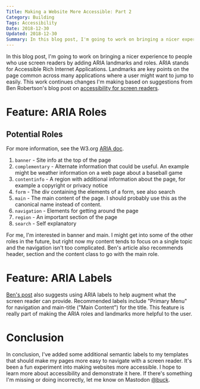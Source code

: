 ```yaml
---
Title: Making a Website More Accessible: Part 2
Category: Building
Tags: Accessibility
Date: 2018-12-30
Updated: 2018-12-30
Summary: In this blog post, I'm going to work on bringing a nicer experience to people who use screen readers by adding ARIA landmarks and roles.
---
```


In this blog post, I'm going to work on bringing a nicer experience to people who use screen readers by adding ARIA landmarks and roles. ARIA stands for Accessible Rich Internet Applications. Landmarks are key points on the page common across many applications where a user might want to jump to easily. This work continues changes I'm making based on suggestions from Ben Robertson's blog post on [accessibility for screen readers](https://benrobertson.io/accessibility/designing-layouts-for-screen-readers).

# Feature: ARIA Roles

## Potential Roles

For more information, see the W3.org [ARIA doc](https://www.w3.org/TR/wai-aria-1.1).

1. `banner` - Site info at the top of the page
2. `complementary` - Alternate information that could be useful. An example might be weather information on a web page about a baseball game
3. `contentinfo` - A region with additional information about the page, for example a copyright or privacy notice
4. `form` - The div containing the elements of a form, see also search
5. `main` - The main content of the page. I should probably use this as the canonical name instead of content.
6. `navigation` - Elements for getting around the page
7. `region` - An important section of the page
8. `search` - Self explanatory

For me, I'm interested in banner and main. I might get into some of the other roles in the future, but right now my content tends to focus on a single topic and the navigation isn't too complicated. Ben's article also recommends header, section and the content class to go with the main role.

# Feature: ARIA Labels

[Ben's post](https://benrobertson.io/accessibility/designing-layouts-for-screen-readers#using-appropriate-aria-labels) also suggests using ARIA labels to help augment what the screen reader can provide. Recommended labels include "Primary Menu" for navigation and main-title ("Main Content") for the title. This feature is really part of making the ARIA roles and landmarks more helpful to the user.

# Conclusion

In conclusion, I've added some additional semantic labels to my templates that should make my pages more easy to navigate with a screen reader. It's been a fun experiment into making websites more accessible. I hope to learn more about accessibility and demonstrate it here. If there's something I'm missing or doing incorrectly, let me know on Mastodon [@buck](https://fosstodon.org/@buck).
